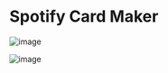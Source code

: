 # Spotify Card Maker 
![image](https://github.com/user-attachments/assets/ee516abc-540c-434e-9966-51441bc0f500)

![image](https://github.com/user-attachments/assets/33f0959d-7e15-44fe-923c-bd9a7744a7ef)
